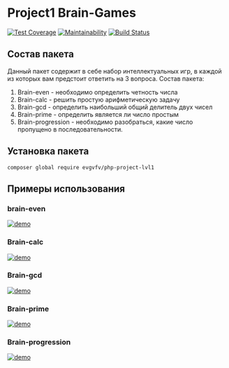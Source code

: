 # Project1 Brain-Games

[![Test Coverage](https://api.codeclimate.com/v1/badges/4b4f81660a2442f50615/test_coverage)](https://codeclimate.com/github/zhekavafiev/php-project-lvl1/test_coverage)
[![Maintainability](https://api.codeclimate.com/v1/badges/4b4f81660a2442f50615/maintainability)](https://codeclimate.com/github/zhekavafiev/php-project-lvl1/maintainability)
[![Build Status](https://www.travis-ci.org/zhekavafiev/php-project-lvl1.svg?branch=master)](https://www.travis-ci.org/zhekavafiev/php-project-lvl1)


## Состав пакета

Данный пакет содержит в себе набор интеллектуальных игр, в каждой из которых вам предстоит ответить на 3 вопроса.
Состав пакета:
1. Brain-even - необходимо определить четность числа
2. Brain-calc - решить простую арифметическую задачу
3. Brain-gcd - определить наибольший общий делитель двух чисел
4. Brain-prime - определить является ли число простым
5. Brain-progression - необходимо разобраться, какие число пропущено в последовательности.                            

## Установка пакета

`composer global require evgvfv/php-project-lvl1`


## Примеры использования

### brain-even
[![demo](https://asciinema.org/a/9OLQQhNh4w2iwCsr3wgjm7a27.svg)](https://asciinema.org/a/9OLQQhNh4w2iwCsr3wgjm7a27?autoplay=1)

### Brain-calc
[![demo](https://asciinema.org/a/z2x32wZTE2yazLWJTG1JHwyTm.svg)](https://asciinema.org/a/z2x32wZTE2yazLWJTG1JHwyTm?autoplay=1)

### Brain-gcd
[![demo](https://asciinema.org/a/1vuh0YhWTOK2sjQB24Ntdrk8c.svg)](https://asciinema.org/a/1vuh0YhWTOK2sjQB24Ntdrk8c?autoplay=1)

### Brain-prime
[![demo](https://asciinema.org/a/klDaDgcFWm6a3eqqwUNP3oBSy.svg)](https://asciinema.org/a/klDaDgcFWm6a3eqqwUNP3oBSy?autoplay=1)

### Brain-progression
[![demo](https://asciinema.org/a/ldMcXtsB39gMNpJZ0mztu7Zvo.svg)](https://asciinema.org/a/ldMcXtsB39gMNpJZ0mztu7Zvo?autoplay=1)

